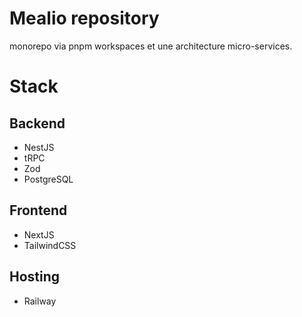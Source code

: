 # Mealio repository

monorepo via pnpm workspaces et une architecture micro-services. 

# Stack

## Backend

- NestJS
- tRPC
- Zod
- PostgreSQL

## Frontend

- NextJS
- TailwindCSS

## Hosting

- Railway
